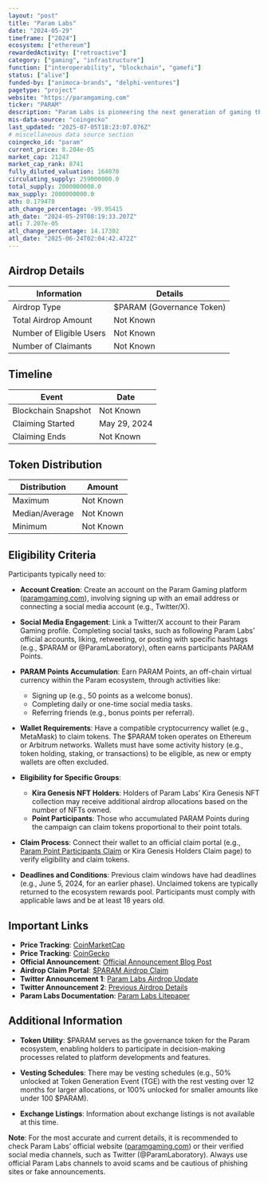 ```yaml
---
layout: "post"
title: "Param Labs"
date: "2024-05-29"
timeframe: ["2024"]
ecosystem: ["ethereum"]
rewardedActivity: ["retroactive"]
category: ["gaming", "infrastructure"]
function: ["interoperability", "blockchain", "gamefi"]
status: ["alive"]
funded-by: ["animoca-brands", "delphi-ventures"]
pagetype: "project"
website: "https://paramgaming.com"
ticker: "PARAM"
description: "Param Labs is pioneering the next generation of gaming through united creativity and technological advancement."
mis-data-source: "coingecko"
last_updated: "2025-07-05T18:23:07.076Z"
# miscellaneous data source section
coingecko_id: "param"
current_price: 8.204e-05
market_cap: 21247
market_cap_rank: 8741
fully_diluted_valuation: 164070
circulating_supply: 259000000.0
total_supply: 2000000000.0
max_supply: 2000000000.0
ath: 0.179478
ath_change_percentage: -99.95415
ath_date: "2024-05-29T08:19:33.207Z"
atl: 7.207e-05
atl_change_percentage: 14.17302
atl_date: "2025-06-24T02:04:42.472Z"
---
```


## Airdrop Details

| Information              | Details                   |
| ------------------------ | ------------------------- |
| Airdrop Type             | $PARAM (Governance Token) |
| Total Airdrop Amount     | Not Known                 |
| Number of Eligible Users | Not Known                 |
| Number of Claimants      | Not Known                 |

## Timeline

| Event               | Date         |
| ------------------- | ------------ |
| Blockchain Snapshot | Not Known    |
| Claiming Started    | May 29, 2024 |
| Claiming Ends       | Not Known    |

## Token Distribution

| Distribution   | Amount    |
| -------------- | --------- |
| Maximum        | Not Known |
| Median/Average | Not Known |
| Minimum        | Not Known |

## Eligibility Criteria

Participants typically need to:

- **Account Creation**: Create an account on the Param Gaming platform ([paramgaming.com](https://paramgaming.com)), involving signing up with an email address or connecting a social media account (e.g., Twitter/X).

- **Social Media Engagement**: Link a Twitter/X account to their Param Gaming profile. Completing social tasks, such as following Param Labs’ official accounts, liking, retweeting, or posting with specific hashtags (e.g., $PARAM or @ParamLaboratory), often earns participants PARAM Points.

- **PARAM Points Accumulation**: Earn PARAM Points, an off-chain virtual currency within the Param ecosystem, through activities like:

  - Signing up (e.g., 50 points as a welcome bonus).
  - Completing daily or one-time social media tasks.
  - Referring friends (e.g., bonus points per referral).

- **Wallet Requirements**: Have a compatible cryptocurrency wallet (e.g., MetaMask) to claim tokens. The $PARAM token operates on Ethereum or Arbitrum networks. Wallets must have some activity history (e.g., token holding, staking, or transactions) to be eligible, as new or empty wallets are often excluded.

- **Eligibility for Specific Groups**:

  - **Kira Genesis NFT Holders**: Holders of Param Labs’ Kira Genesis NFT collection may receive additional airdrop allocations based on the number of NFTs owned.
  - **Point Participants**: Those who accumulated PARAM Points during the campaign can claim tokens proportional to their point totals.

- **Claim Process**: Connect their wallet to an official claim portal (e.g., [Param Point Participants Claim](https://claim.paramgaming.com/) or Kira Genesis Holders Claim page) to verify eligibility and claim tokens.

- **Deadlines and Conditions**: Previous claim windows have had deadlines (e.g., June 5, 2024, for an earlier phase). Unclaimed tokens are typically returned to the ecosystem rewards pool. Participants must comply with applicable laws and be at least 18 years old.

## Important Links

- **Price Tracking**: [CoinMarketCap](https://coinmarketcap.com/currencies/param)
- **Price Tracking**: [CoinGecko](https://www.coingecko.com/en/coins/param)
- **Official Announcement**: [Official Announcement Blog Post](https://paramgaming.com/blog/param-airdrop-announcement)
- **Airdrop Claim Portal**: [$PARAM Airdrop Claim](https://claim.paramgaming.com/)
- **Twitter Announcement 1**: [Param Labs Airdrop Update](https://x.com/ParamLaboratory/status/1808324693516341306)
- **Twitter Announcement 2**: [Previous Airdrop Details](https://x.com/paramlaboratory/status/1795729692177183039?s=46&t=JqFWtNHbJ_bCYOgBKG56uw)
- **Param Labs Documentation**: [Param Labs Litepaper](https://docs.paramlabs.io/param-litepaper/ecosystem/modular-gaming-ecosystem/experiences/native-nfts-and-ips)

## Additional Information

- **Token Utility**: $PARAM serves as the governance token for the Param ecosystem, enabling holders to participate in decision-making processes related to platform developments and features.

- **Vesting Schedules**: There may be vesting schedules (e.g., 50% unlocked at Token Generation Event (TGE) with the rest vesting over 12 months for larger allocations, or 100% unlocked for smaller amounts like under 100 $PARAM).

- **Exchange Listings**: Information about exchange listings is not available at this time.

**Note**: For the most accurate and current details, it is recommended to check Param Labs’ official website ([paramgaming.com](https://paramgaming.com)) or their verified social media channels, such as Twitter (@ParamLaboratory). Always use official Param Labs channels to avoid scams and be cautious of phishing sites or fake announcements.